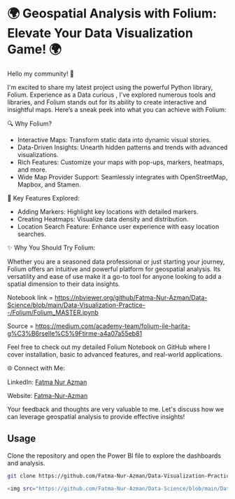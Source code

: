 # 🌍 Geospatial Analysis with Folium: Elevate Your Data Visualization Game! 🌍

Hello my community! 👋

I'm excited to share my latest project using the powerful Python library, Folium. Experience as a Data curious , I've explored numerous tools and libraries, and Folium stands out for its ability to create interactive and insightful maps. Here’s a sneak peek into what you can achieve with Folium:

🔍 Why Folium?

- Interactive Maps: Transform static data into dynamic visual stories.
- Data-Driven Insights: Unearth hidden patterns and trends with advanced visualizations.
- Rich Features: Customize your maps with pop-ups, markers, heatmaps, and more.
- Wide Map Provider Support: Seamlessly integrates with OpenStreetMap, Mapbox, and Stamen.

📌 Key Features Explored:

- Adding Markers: Highlight key locations with detailed markers.
- Creating Heatmaps: Visualize data density and distribution.
- Location Search Feature: Enhance user experience with easy location searches.

✨ Why You Should Try Folium:

Whether you are a seasoned data professional or just starting your journey, Folium offers an intuitive and powerful platform for geospatial analysis. Its versatility and ease of use make it a go-to tool for anyone looking to add a spatial dimension to their data insights.

Notebook link = https://nbviewer.org/github/Fatma-Nur-Azman/Data-Science/blob/main/Data-Visualization-Practice--/Folium/Folium_MASTER.ipynb

Source = https://medium.com/academy-team/folium-ile-harita-g%C3%B6rselle%C5%9Ftirme-a4a07a55eb81

Feel free to check out my detailed Folium Notebook on GitHub where I cover installation, basic to advanced features, and real-world applications.

🌐 Connect with Me:

LinkedIn: [Fatma Nur Azman](https://www.linkedin.com/in/fatma-nur-azman/)

Website: [Fatma-Nur-Azman](https://fatmanurazman.vercel.app/)

Your feedback and thoughts are very valuable to me. Let's discuss how we can leverage geospatial analysis to provide effective insights!
## Usage

Clone the repository and open the Power BI file to explore the dashboards and analysis.

```sh
git clone https://github.com/Fatma-Nur-Azman/Data-Visualization-Practice--/Folium.git

<img src="https://github.com/Fatma-Nur-Azman/Data-Science/blob/main/Data-Visualization-Practice--/Folium/Folium.png" width="1920" />

